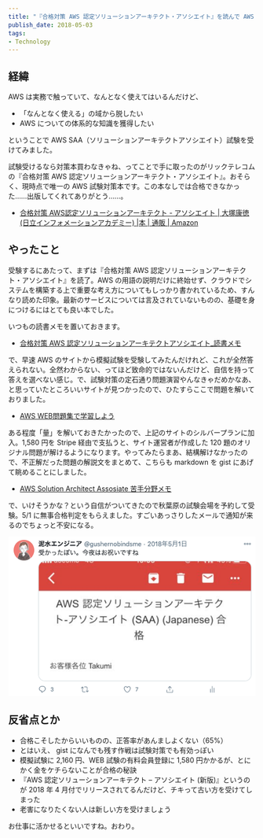 ```yaml
---
title: "『合格対策 AWS 認定ソリューションアーキテクト・アソシエイト』を読んで AWS SAA に合格した"
publish_date: 2018-05-03
tags:
- Technology
---
```


## 経緯
AWS は実務で触っていて、なんとなく使えてはいるんだけど、

- 「なんとなく使える」の域から脱したい
- AWS についての体系的な知識を獲得したい

ということで AWS SAA（ソリューションアーキテクトアソシエイト）試験を受けてみました。

試験受けるなら対策本買わなきゃね、ってことで手に取ったのがリックテレコムの『合格対策 AWS 認定ソリューションアーキテクト・アソシエイト』。おそらく、現時点で唯一の AWS 試験対策本です。この本なしでは合格できなかった……出版してくれてありがとう……。

- [合格対策 AWS認定ソリューションアーキテクト - アソシエイト | 大塚康徳(日立インフォメーションアカデミー) |本 | 通販 | Amazon](https://www.amazon.co.jp/dp/486594043X)

## やったこと
受験するにあたって、まずは『合格対策 AWS 認定ソリューションアーキテクト・アソシエイト』を読了。AWS の用語の説明だけに終始せず、クラウドでシステムを構築する上で重要な考え方についてもしっかり書かれているため、すんなり読めた印象。最新のサービスについては言及されていないものの、基礎を身につけるにはとても良い本でした。

いつもの読書メモを置いておきます。

- [合格対策 AWS 認定ソリューションアーキテクトアソシエイト_読書メモ](https://gist.github.com/gushernobindsme/f9694f55c892ee3f1ae7b83c187a488b)

で、早速 AWS のサイトから模擬試験を受験してみたんだけれど、これが全然答えられない。全然わからない、ってほど致命的ではないんだけど、自信を持って答えを選べない感じ。で、試験対策の定石通り問題演習やんなきゃだめかなあ、と思っていたところいいサイトが見つかったので、ひたすらここで問題を解いておりました。

- [AWS WEB問題集で学習しよう](https://aws.koiwaclub.com/)

ある程度「量」を解いておきたかったので、上記のサイトのシルバープランに加入。1,580 円を Stripe 経由で支払うと、サイト運営者が作成した 120 題のオリジナル問題が解けるようになります。やってみたらまあ、結構解けなかったので、不正解だった問題の解説文をまとめて、こちらも markdown を gist にあげて眺めることにしました。

- [AWS Solution Architect Assosiate 苦手分野メモ](https://gist.github.com/gushernobindsme/0e0f3a6471336be022c3c8deb4942e70)

で、いけそうかな？という自信がついてきたので秋葉原の試験会場を予約して受験。5/1 に無事合格判定をもらえました。すごいあっさりしたメールで通知が来るのでちょっと不安になる。

![](../../../assets/1525305600-1.png)

## 反省点とか
- 合格こそしたからいいものの、正答率があんましよくない（65%）
- とはいえ、 gist になんでも残す作戦は試験対策でも有効っぽい
- 模擬試験に 2,160 円、WEB 試験の有料会員登録に 1,580 円かかるが、とにかく金をケチらないことが合格の秘訣
- 『AWS 認定ソリューションアーキテクト – アソシエイト (新版)』というのが 2018 年 4 月付でリリースされてるんだけど、チキって古い方を受けてしまった
- 老害になりたくない人は新しい方を受けましょう

お仕事に活かせるといいですね。おわり。